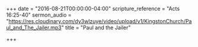 +++
date = "2016-08-21T00:00:00-04:00"
scripture_reference = "Acts 16:25-40"
sermon_audio = "https://res.cloudinary.com/dy3wlzuye/video/upload/v1/KingstonChurch/Paul_and_The_Jailer.mp3"
title = "Paul and the Jailer"

+++
